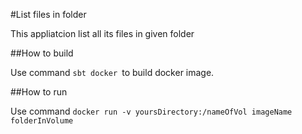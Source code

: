 #List files in folder

This appliatcion list all its files in given folder

##How to build 

Use command 
```sbt docker ```to build docker image.

##How to run

Use command
```docker run -v yoursDirectory:/nameOfVol imageName folderInVolume```
